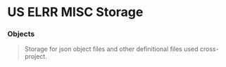 # US ELRR MISC Storage


### Objects 

>   Storage for json object files and other definitional files used
>   cross-project.


